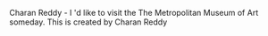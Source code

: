 Charan Reddy - I 'd like to visit the The Metropolitan Museum of Art someday.
This is created by Charan Reddy